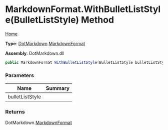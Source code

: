 # MarkdownFormat\.WithBulletListStyle\(BulletListStyle\) Method

[Home](../../../README.md)

**Type**: [DotMarkdown](../../README.md)\.[MarkdownFormat](../README.md)

**Assembly**: DotMarkdown\.dll

```csharp
public MarkdownFormat WithBulletListStyle(BulletListStyle bulletListStyle)
```

### Parameters

| Name | Summary |
| ---- | ------- |
| bulletListStyle | |

### Returns

DotMarkdown\.[MarkdownFormat](../README.md)


